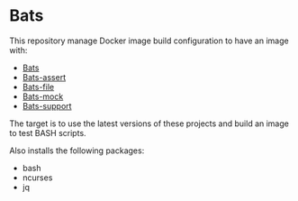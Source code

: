 # Bats

This repository manage Docker image build configuration to have an image with:

* [Bats](https://github.com/bats-core/bats-core)
* [Bats-assert](https://github.com/jasonkarns/bats-assert-1)
* [Bats-file](https://github.com/ztombol/bats-file)
* [Bats-mock](https://github.com/grayhemp/bats-mock)
* [Bats-support](https://github.com/ztombol/bats-support)

The target is to use the latest versions of these projects and build an image
to test BASH scripts.

Also installs the following packages:

* bash
* ncurses
* jq
